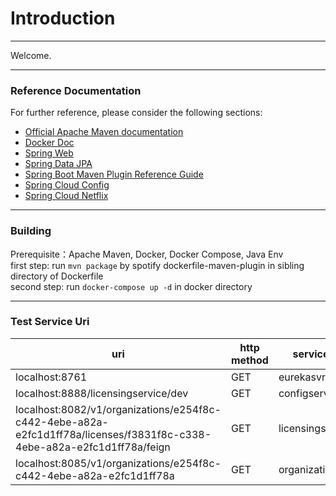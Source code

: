 # Introduction    
***   
Welcome.     

***
### Reference Documentation
For further reference, please consider the following sections:

* [Official Apache Maven documentation](https://maven.apache.org/guides/index.html)
* [Docker Doc](https://docs.docker.com/)
* [Spring Web](https://docs.spring.io/spring-boot/docs/2.2.5.RELEASE/reference/htmlsingle/#boot-features-developing-web-applications)
* [Spring Data JPA](https://docs.spring.io/spring-boot/docs/2.2.5.RELEASE/reference/htmlsingle/#boot-features-jpa-and-spring-data)
* [Spring Boot Maven Plugin Reference Guide](https://docs.spring.io/spring-boot/docs/2.2.5.RELEASE/maven-plugin/)
* [Spring Cloud Config](https://cloud.spring.io/spring-cloud-static/spring-cloud-config/2.2.2.RELEASE/reference/html/)
* [Spring Cloud Netflix](https://cloud.spring.io/spring-cloud-static/spring-cloud-netflix/2.2.2.RELEASE/reference/html/)   

***   
### Building   
Prerequisite：Apache Maven, Docker, Docker Compose, Java Env    
first step: run `mvn package` by spotify dockerfile-maven-plugin in sibling directory of Dockerfile    
second step: run `docker-compose up -d` in docker directory       

***
### Test Service Uri    
uri | http method | serviceName   
-- | -- | -- 
localhost:8761 | GET | eurekasvr    
localhost:8888/licensingservice/dev | GET | configserver  
localhost:8082/v1/organizations/e254f8c-c442-4ebe-a82a-e2fc1d1ff78a/licenses/f3831f8c-c338-4ebe-a82a-e2fc1d1ff78a/feign | GET | licensingservice    
localhost:8085/v1/organizations/e254f8c-c442-4ebe-a82a-e2fc1d1ff78a | GET | organizationservice



